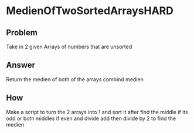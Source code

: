 ﻿# MedienOfTwoSortedArraysHARD

## Problem

Take in 2 given Arrays of numbers that are unsorted

## Answer

Return the medien of both of the arrays combind medien

## How

Make a script to turn the 2 arrays into 1 and sort it after find the middle if its odd or both middles if even and divide add then divide by 2 to find the medien